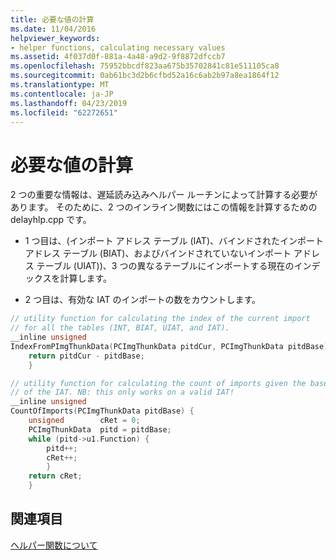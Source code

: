 ```yaml
---
title: 必要な値の計算
ms.date: 11/04/2016
helpviewer_keywords:
- helper functions, calculating necessary values
ms.assetid: 4f037d0f-881a-4a48-a9d2-9f8872dfccb7
ms.openlocfilehash: 75952bbcdf823aa675b35702841c81e511105ca8
ms.sourcegitcommit: 0ab61bc3d2b6cfbd52a16c6ab2b97a8ea1864f12
ms.translationtype: MT
ms.contentlocale: ja-JP
ms.lasthandoff: 04/23/2019
ms.locfileid: "62272651"
---
```

# <a name="calculating-necessary-values"></a>必要な値の計算

2 つの重要な情報は、遅延読み込みヘルパー ルーチンによって計算する必要があります。 そのために、2 つのインライン関数にはこの情報を計算するための delayhlp.cpp です。

- 1 つ目は、(インポート アドレス テーブル (IAT)、バインドされたインポート アドレス テーブル (BIAT)、およびバインドされていないインポート アドレス テーブル (UIAT))、3 つの異なるテーブルにインポートする現在のインデックスを計算します。

- 2 つ目は、有効な IAT のインポートの数をカウントします。

```cpp
// utility function for calculating the index of the current import
// for all the tables (INT, BIAT, UIAT, and IAT).
__inline unsigned
IndexFromPImgThunkData(PCImgThunkData pitdCur, PCImgThunkData pitdBase) {
    return pitdCur - pitdBase;
    }

// utility function for calculating the count of imports given the base
// of the IAT. NB: this only works on a valid IAT!
__inline unsigned
CountOfImports(PCImgThunkData pitdBase) {
    unsigned        cRet = 0;
    PCImgThunkData  pitd = pitdBase;
    while (pitd->u1.Function) {
        pitd++;
        cRet++;
        }
    return cRet;
    }
```

## <a name="see-also"></a>関連項目

[ヘルパー関数について](understanding-the-helper-function.md)
